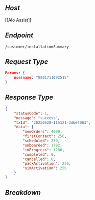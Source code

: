 ## *Host*

[[Alo Assist]]

## *Endpoint*

`/customer/installationSummary`

## *Request Type*

```Json
Params: {
	username: "8801711092515"
}
```

## *Response Type*

```Json
{
    "statusCode": 1,
    "message": "suceess",
    "txId": "20250520-115121-3dbe4063",
    "data": {
		"newOrders": 4609,
		"firstContact": 256,
		"scheduled": 259,
		"onboarded": 1792,
		"inProgress": 1280,
		"completed": 0,
		"cancelled": 0,
		"packActivation": 256,
		"simActivation": 256
    }
}
```

## *Breakdown*


